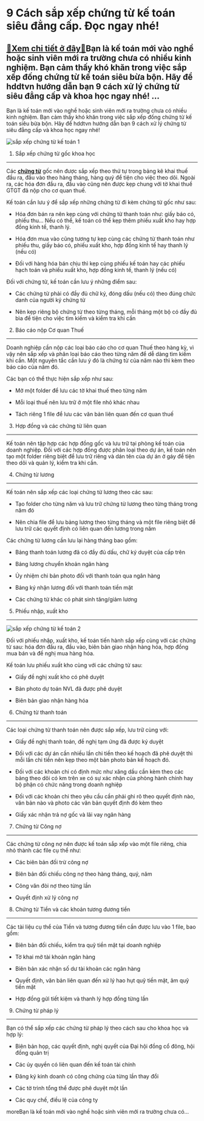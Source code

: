 9 Cách sắp xếp chứng từ kế toán siêu đẳng cấp. Đọc ngay nhé!
============================================================

[:gift:Xem chi tiết ở đây:gift:](https://hddtvn.com/9-cach-sap-xep-chung-tu-ke-toan-sieu-dang-cap-doc-ngay-nhe/)Bạn là kế toán mới vào nghề hoặc sinh viên mới ra trường chưa có nhiều kinh nghiệm. Bạn cảm thấy khó khăn trong việc sắp xếp đống chứng từ kế toán siêu bừa bộn. Hãy để hddtvn hướng dẫn bạn 9 cách xử lý chứng từ siêu đẳng cấp và khoa học ngay nhé! …
--------------------------------------------------------------------------------------------------------------------------------------------------------------------------------------------------------------------------------------------------------

Bạn là kế toán mới vào nghề hoặc sinh viên mới ra trường chưa có nhiều kinh nghiệm. Bạn cảm thấy khó khăn trong việc sắp xếp đống chứng từ kế toán siêu bừa bộn. Hãy để hddtvn hướng dẫn bạn 9 cách xử lý chứng từ siêu đẳng cấp và khoa học ngay nhé!


![sắp xếp chứng từ kế toán 1](https://hddtvn.com/wp-content/uploads/2021/01/document-1.jpg)


1. Sắp xếp chứng từ gốc khoa học
--------------------------------


Các **[chứng từ](#)** gốc nên được sắp xếp theo thứ tự trong bảng kê khai thuế đầu ra, đầu vào theo hàng tháng, hàng quý để tiện cho việc theo dõi. Ngoài ra, các hóa đơn đầu ra, đầu vào cũng nên được kẹp chung với tờ khai thuế GTGT đã nộp cho cơ quan thuế.


Kế toán cần lưu ý để sắp xếp những chứng từ đi kèm chứng từ gốc như sau:




* Hóa đơn bán ra nên kẹp cùng với chứng từ thanh toán như: giấy báo có, phiếu thu… Nếu có thể, kế toán có thể kẹp thêm phiếu xuất kho hay hợp đồng kinh tế, thanh lý.

* Hóa đơn mua vào cũng tương tự kẹp cùng các chứng từ thanh toán như phiếu thu, giấy báo có, phiếu xuất kho, hợp đồng kinh tế hay thanh lý (nếu có)

* Đối với hàng hóa bán chịu thì kẹp cùng phiếu kế toán hay các phiếu hạch toán và phiếu xuất kho, hợp đồng kinh tế, thanh lý (nếu có)



Đối với chứng từ, kế toán cần lưu ý những điểm sau:




* Các chứng từ phải có đầy đủ chữ ký, đóng dấu (nếu có) theo đúng chức danh của người ký chứng từ

* Nên kẹp riêng bộ chứng từ theo từng tháng, mỗi tháng một bộ có đầy đủ bìa để tiện cho việc tìm kiếm và kiểm tra khi cần



2. Báo cáo nộp Cơ quan Thuế
---------------------------


Doanh nghiệp cần nộp các loại báo cáo cho cơ quan Thuế theo hàng kỳ, vì vậy nên sắp xếp và phân loại báo cáo theo từng năm để dễ dàng tìm kiếm khi cần. Một nguyên tắc cần lưu ý đó là chứng từ của năm nào thì kèm theo báo cáo của năm đó.


Các bạn có thể thực hiện sắp xếp như sau:




* Mở một folder để lưu các tờ khai thuế theo từng năm

* Mỗi loại thuế nên lưu trữ ở một file nhỏ khác nhau

* Tách riêng 1 file để lưu các văn bản liên quan đến cơ quan thuế



3. Hợp đồng và các chứng từ liên quan
-------------------------------------


Kế toán nên tập hợp các hợp đồng gốc và lưu trữ tại phòng kế toán của doanh nghiệp. Đối với các hợp đồng được phân loại theo dự án, kế toán nên tạo một folder riêng biệt để lưu trữ riêng và dán tên của dự án ở gáy để tiện theo dõi và quản lý, kiểm tra khi cần.


4. Chứng từ lương
-----------------


Kế toán nên sắp xếp các loại chứng từ lương theo các sau:




* Tạo folder cho từng năm và lưu trữ chứng từ lương theo từng tháng trong năm đó

* Nên chia file để lưu bảng lương theo từng tháng và một file riêng biệt để lưu trữ các quyết định có liên quan đến lương trong năm



Các chứng từ lương cần lưu lại hàng tháng bao gồm:




* Bảng thanh toán lương đã có đầy đủ dấu, chữ ký duyệt của cấp trên

* Bảng lương chuyển khoản ngân hàng

* Ủy nhiệm chi bản photo đối với thanh toán qua ngân hàng

* Bảng ký nhận lương đối với thanh toán tiền mặt

* Các chứng từ khác có phát sinh tăng/giảm lương



5. Phiếu nhập, xuất kho
-----------------------


![sắp xếp chứng từ kế toán 2](https://hddtvn.com/wp-content/uploads/2021/01/document-2-scaled.jpg)


Đối với phiếu nhập, xuất kho, kế toán tiến hành sắp xếp cùng với các chứng từ sau: hóa đơn đầu ra, đầu vào, biên bản giao nhận hàng hóa, hợp đồng mua bán và đề nghị mua hàng hóa.


Kế toán lưu phiếu xuất kho cùng với các chứng từ sau:




* Giấy đề nghị xuất kho có phê duyệt

* Bản photo dự toán NVL đã được phê duyệt

* Biên bản giao nhận hàng hóa



6. Chứng từ thanh toán
----------------------


Các loại chứng từ thanh toán nên được sắp xếp, lưu trữ cùng với:




* Giấy đề nghị thanh toán, đề nghị tạm ứng đã được ký duyệt

* Đối với các dự án cần nhiều lần chi tiền theo kế hoạch đã phê duyệt thì mỗi lần chi tiền nên kẹp theo một bản photo bản kế hoạch đó.

* Đối với các khoản chi có định mức như xăng dầu cần kèm theo các bảng theo dõi có km trên xe có sự xác nhận của phòng hành chính hay bộ phận có chức năng trong doanh nghiệp

* Đối với các khoản chi theo yêu cầu cần phải ghi rõ theo quyết định nào, văn bản nào và photo các văn bản quyết định đó kèm theo

* Giấy xác nhận trả nợ gốc và lãi vay ngân hàng



7. Chứng từ Công nợ
-------------------


Các chứng từ công nợ nên được kế toán sắp xếp vào một file riêng, chia nhỏ thành các file cụ thể như:




* Các biên bản đối trừ công nợ

* Biên bản đối chiếu công nợ theo hàng tháng, quý, năm

* Công văn đòi nợ theo từng lần

* Quyết định xử lý công nợ



8. Chứng từ Tiền và các khoản tương đương tiền
----------------------------------------------


Các tài liệu cụ thể của Tiền và tương đương tiền cần được lưu vào 1 file, bao gồm:




* Biên bản đối chiếu, kiểm tra quỹ tiền mặt tại doanh nghiệp

* Tờ khai mở tài khoản ngân hàng

* Biên bản xác nhận số dư tài khoản các ngân hàng

* Quyết định, văn bản liên quan đến xử lý hao hụt quỹ tiền mặt, âm quỹ tiền mặt

* Hợp đồng gửi tiết kiệm và thanh lý hợp đồng từng lần



9. Chứng từ pháp lý
-------------------


Bạn có thể sắp xếp các chứng từ pháp lý theo cách sau cho khoa học và hợp lý:




* Biên bản họp, các quyết định, nghị quyết của Đại hội đồng cổ đông, hội đồng quản trị

* Các ủy quyền có liên quan đến kế toán tài chính

* Đăng ký kinh doanh có công chứng của từng lần thay đổi

* Các tờ trình tổng thể được phê duyệt một lần

* Các quy chế, điều lệ của công ty



moreBạn là kế toán mới vào nghề hoặc sinh viên mới ra trường chưa có…

